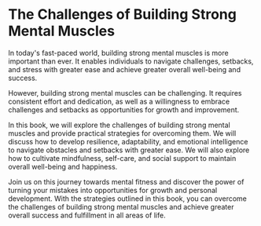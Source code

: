 The Challenges of Building Strong Mental Muscles
==============================================================

In today's fast-paced world, building strong mental muscles is more important than ever. It enables individuals to navigate challenges, setbacks, and stress with greater ease and achieve greater overall well-being and success.

However, building strong mental muscles can be challenging. It requires consistent effort and dedication, as well as a willingness to embrace challenges and setbacks as opportunities for growth and improvement.

In this book, we will explore the challenges of building strong mental muscles and provide practical strategies for overcoming them. We will discuss how to develop resilience, adaptability, and emotional intelligence to navigate obstacles and setbacks with greater ease. We will also explore how to cultivate mindfulness, self-care, and social support to maintain overall well-being and happiness.

Join us on this journey towards mental fitness and discover the power of turning your mistakes into opportunities for growth and personal development. With the strategies outlined in this book, you can overcome the challenges of building strong mental muscles and achieve greater overall success and fulfillment in all areas of life.

